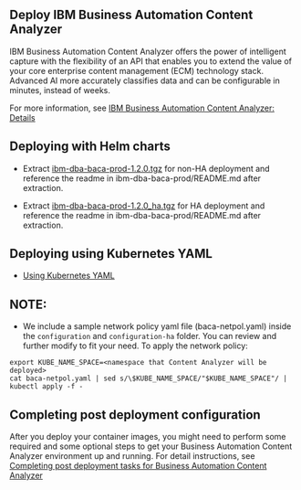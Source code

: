 ## Deploy IBM Business Automation Content Analyzer

IBM Business Automation Content Analyzer offers the power of intelligent capture with the flexibility of an API that enables you to extend the value of your core enterprise content management (ECM) technology stack. Advanced AI more accurately classifies data and can be configurable in minutes, instead of weeks.

For more information, see [IBM Business Automation Content Analyzer: Details](https://www.ibm.com/support/knowledgecenter/SSYHZ8_19.0.x/com.ibm.dba.offerings/topics/con_baca.html)


## Deploying with Helm charts

- Extract [ibm-dba-baca-prod-1.2.0.tgz](./helm-charts/ibm-dba-baca-prod-1.2.0.tgz) for non-HA deployment and reference the readme in ibm-dba-baca-prod/README.md after extraction.

- Extract [ibm-dba-baca-prod-1.2.0_ha.tgz](./helm-charts/ibm-dba-baca-prod-1.2.0_ha.tgz) for HA deployment and reference the readme in ibm-dba-baca-prod/README.md after extraction.


## Deploying using Kubernetes YAML

- [Using Kubernetes YAML](k8s-yaml/README.md)

## NOTE: 

- We include a sample network policy yaml file (baca-netpol.yaml) inside the `configuration` and `configuration-ha` folder.  You can review and further modify to fit your need. To apply the network policy:
```
export KUBE_NAME_SPACE=<namespace that Content Analyzer will be deployed>
cat baca-netpol.yaml | sed s/\$KUBE_NAME_SPACE/"$KUBE_NAME_SPACE"/ | kubectl apply -f -

```


## Completing post deployment configuration

After you deploy your container images, you might need to perform some required and some optional steps to get your Business Automation Content Analyzer environment up and running. For detail instructions, see [Completing post deployment tasks for Business Automation Content Analyzer](docs/post-deployment.md)
